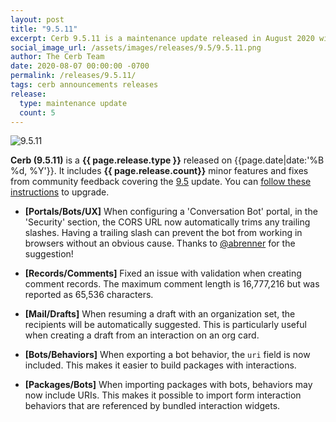 ```yaml
---
layout: post
title: "9.5.11"
excerpt: Cerb 9.5.11 is a maintenance update released in August 2020 with 5 minor features and fixes from community feedback.
social_image_url: /assets/images/releases/9.5/9.5.11.png
author: The Cerb Team
date: 2020-08-07 00:00:00 -0700
permalink: /releases/9.5.11/
tags: cerb announcements releases
release:
  type: maintenance update
  count: 5
---
```


<div class="cerb-screenshot">
<img src="{{page.social_image_url}}" class="screenshot" alt="9.5.11">
</div>

**Cerb (9.5.11)** is a **{{ page.release.type }}** released on {{page.date|date:'%B %d, %Y'}}. It includes **{{ page.release.count}}** minor features and fixes from community feedback covering the [9.5](/releases/9.5/) update.  You can [follow these instructions](/docs/upgrading/) to upgrade.

* **[Portals/Bots/UX]** When configuring a 'Conversation Bot' portal, in the 'Security' section, the CORS URL now automatically trims any trailing slashes. Having a trailing slash can prevent the bot from working in browsers without an obvious cause. Thanks to [@abrenner](https://github.com/abrenner) for the suggestion!

* **[Records/Comments]** Fixed an issue with validation when creating comment records. The maximum comment length is 16,777,216 but was reported as 65,536 characters.

* **[Mail/Drafts]** When resuming a draft with an organization set, the recipients will be automatically suggested. This is particularly useful when creating a draft from an interaction on an org card.

* **[Bots/Behaviors]** When exporting a bot behavior, the `uri` field is now included. This makes it easier to build packages with interactions.

* **[Packages/Bots]** When importing packages with bots, behaviors may now include URIs. This makes it possible to import form interaction behaviors that are referenced by bundled interaction widgets.


